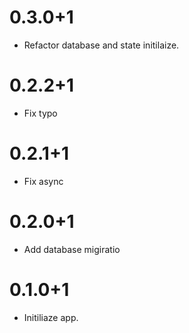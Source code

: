 # 0.3.0+1

- Refactor database and state initilaize.


# 0.2.2+1

- Fix typo


# 0.2.1+1

- Fix async


# 0.2.0+1

- Add database migiratio 


# 0.1.0+1

- Initiliaze app.
